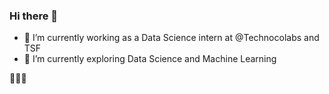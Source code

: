 ### Hi there 👋

- 🔭 I’m currently working as a Data Science intern at @Technocolabs and TSF
- 🌱 I’m currently exploring Data Science and Machine Learning

👩🏻‍💻


